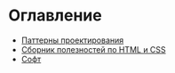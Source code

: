 # Оглавление
- [Паттерны проектирования](design_patterns.md)
- [Сборник полезностей по HTML и CSS](html_css.md)
- [Софт](software.md)

